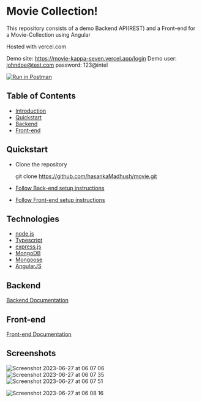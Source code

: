 # Movie Collection!

This repository consists of a demo Backend API(REST) and a Front-end for a Movie-Collection using Angular

Hosted with vercel.com 

Demo site: https://movie-kappa-seven.vercel.app/login
Demo user: johndoe@test.com 
password: 123@intel

[![Run in Postman](https://run.pstmn.io/button.svg)](https://god.gw.postman.com/run-collection/3611575-47101511-4c56-45b1-80b1-3a583cf5f554?action=collection%2Ffork&source=rip_markdown&collection-url=entityId%3D3611575-47101511-4c56-45b1-80b1-3a583cf5f554%26entityType%3Dcollection%26workspaceId%3D6e407bd0-2b1f-4337-981b-84584bcd9e2d)

## Table of Contents

- [Introduction](#movie-collection)
- [Quickstart](#quickstart)
- [Backend](#backend)
- [Front-end](#front-end)

## Quickstart

- Clone the repository

  git clone https://github.com/hasankaMadhush/movie.git

- [Follow Back-end setup instructions](#backend)
- [Follow Front-end setup instructions](#front-end)

## Technologies

- [node.js](https://nodejs.org/en)
- [Typescript](https://www.typescriptlang.org/)
- [express.js](https://expressjs.com/)
- [MongoDB](https://www.mongodb.com/)
- [Mongoose](https://mongoosejs.com/)
- [AngularJS](https://angularjs.org/)

## Backend

[Backend Documentation](https://github.com/hasankaMadhush/movie/blob/main/api/README.md)

## Front-end

[Front-end Documentation](https://github.com/hasankaMadhush/movie/blob/main/app-ui/README.md)

## Screenshots
![Screenshot 2023-06-27 at 06 07 06](https://github.com/hasankaMadhush/movie/assets/17855709/ed5cd830-fbae-4a76-a63d-c22bdc57faba)
![Screenshot 2023-06-27 at 06 07 35](https://github.com/hasankaMadhush/movie/assets/17855709/9216a550-c2d1-49dd-845c-626fbaa0373a)
![Screenshot 2023-06-27 at 06 07 51](https://github.com/hasankaMadhush/movie/assets/17855709/a4ae5e95-11d0-45c6-88e3-653c49e19aab)

![Screenshot 2023-06-27 at 06 08 16](https://github.com/hasankaMadhush/movie/assets/17855709/446a87e7-e456-48c4-b5e2-fb2e83320a9f)
